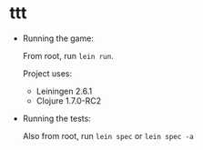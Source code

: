 # ttt

- Running the game:

  From root, run `lein run`.

  Project uses:
    - Leiningen 2.6.1
    - Clojure 1.7.0-RC2

- Running the tests:

  Also from root, run `lein spec` or `lein spec -a`
